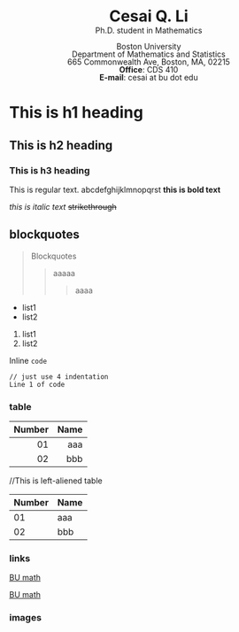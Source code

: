 <h1 style="text-align: center; margin-bottom: 0">
    <a>Cesai Q. Li </a></h1>
<p style="text-align: center; margin-top: 0;" id="phd">
    Ph.D. student in Mathematics </p>
<p style="text-align: center; line-height: 1.0;" id="description">
       Boston University <br>
Department of Mathematics and Statistics <br>
665 Commonwealth Ave, Boston, MA, 02215 <br>
<b>Office</b>: CDS 410 <br>
<b>E-mail</b>: cesai at bu dot edu </p>

# This is h1 heading
## This is h2 heading
### This is h3 heading
This is regular text. abcdefghijklmnopqrst
**this is bold text**

*this is italic text*
~~strikethrough~~

## blockquotes

> Blockquotes
>> aaaaa
> > >  aaaa

+ list1
+ list2

1. list1
2. list2

Inline `code` 
    
    // just use 4 indentation
    Line 1 of code

### table 

| Number | Name |
| ------:| ----:|
|   01   | aaa  |
| 02     | bbb  |
//This is left-aliened table


| Number | Name |
| ------ | ---- |
|   01   | aaa  |
| 02     | bbb  |

### links 

[BU math](https://www.bu.edu/math/)

[BU math](https://www.bu.edu/math/ "BU dep page")

### images

<!---
![image](link)
--->

